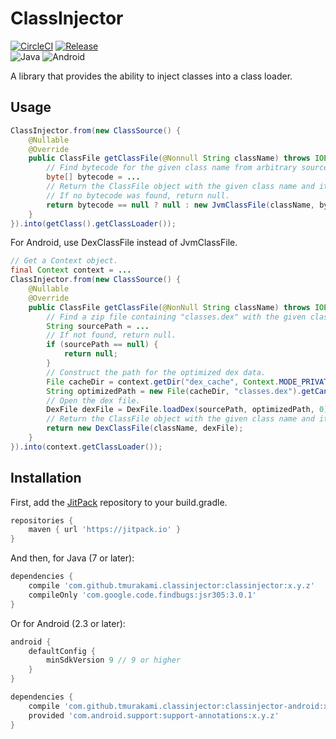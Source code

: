 # ClassInjector

[![CircleCI](https://circleci.com/gh/tmurakami/classinjector.svg?style=shield)](https://circleci.com/gh/tmurakami/classinjector)
[![Release](https://jitpack.io/v/tmurakami/classinjector.svg)](https://jitpack.io/#tmurakami/classinjector)  
![Java](https://img.shields.io/badge/Java-7%2B-blue.svg)
![Android](https://img.shields.io/badge/Android-2.3%2B-blue.svg)

A library that provides the ability to inject classes into a class loader.

## Usage

```java
ClassInjector.from(new ClassSource() {
    @Nullable
    @Override
    public ClassFile getClassFile(@Nonnull String className) throws IOException {
        // Find bytecode for the given class name from arbitrary sources.
        byte[] bytecode = ...
        // Return the ClassFile object with the given class name and its bytecode.
        // If no bytecode was found, return null.
        return bytecode == null ? null : new JvmClassFile(className, bytecode);
    }
}).into(getClass().getClassLoader());
```

For Android, use DexClassFile instead of JvmClassFile.
```java
// Get a Context object.
final Context context = ...
ClassInjector.from(new ClassSource() {
    @Nullable
    @Override
    public ClassFile getClassFile(@NonNull String className) throws IOException {
        // Find a zip file containing "classes.dex" with the given class name.
        String sourcePath = ...
        // If not found, return null.
        if (sourcePath == null) {
            return null;
        }
        // Construct the path for the optimized dex data.
        File cacheDir = context.getDir("dex_cache", Context.MODE_PRIVATE);
        String optimizedPath = new File(cacheDir, "classes.dex").getCanonicalPath();
        // Open the dex file.
        DexFile dexFile = DexFile.loadDex(sourcePath, optimizedPath, 0);
        // Return the ClassFile object with the given class name and its dex file.
        return new DexClassFile(className, dexFile);
    }
}).into(context.getClassLoader());
```

## Installation

First, add the [JitPack](https://jitpack.io/) repository to your build.gradle.
```groovy
repositories {
    maven { url 'https://jitpack.io' }
}
```

And then, for Java (7 or later):
```groovy
dependencies {
    compile 'com.github.tmurakami.classinjector:classinjector:x.y.z'
    compileOnly 'com.google.code.findbugs:jsr305:3.0.1'
}
```

Or for Android (2.3 or later):
```groovy
android {
    defaultConfig {
        minSdkVersion 9 // 9 or higher
    }
}

dependencies {
    compile 'com.github.tmurakami.classinjector:classinjector-android:x.y.z'
    provided 'com.android.support:support-annotations:x.y.z'
}
```
